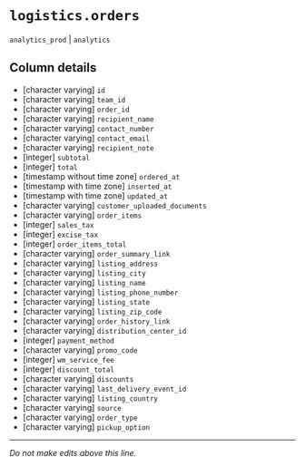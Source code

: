 # `logistics.orders`
`analytics_prod` | `analytics`

## Column details
* [character varying] `id`
* [character varying] `team_id`
* [character varying] `order_id`
* [character varying] `recipient_name`
* [character varying] `contact_number`
* [character varying] `contact_email`
* [character varying] `recipient_note`
* [integer]   `subtotal`
* [integer]   `total`
* [timestamp without time zone] `ordered_at`
* [timestamp with time zone] `inserted_at`
* [timestamp with time zone] `updated_at`
* [character varying] `customer_uploaded_documents`
* [character varying] `order_items`
* [integer]   `sales_tax`
* [integer]   `excise_tax`
* [integer]   `order_items_total`
* [character varying] `order_summary_link`
* [character varying] `listing_address`
* [character varying] `listing_city`
* [character varying] `listing_name`
* [character varying] `listing_phone_number`
* [character varying] `listing_state`
* [character varying] `listing_zip_code`
* [character varying] `order_history_link`
* [character varying] `distribution_center_id`
* [integer]   `payment_method`
* [character varying] `promo_code`
* [integer]   `wm_service_fee`
* [integer]   `discount_total`
* [character varying] `discounts`
* [character varying] `last_delivery_event_id`
* [character varying] `listing_country`
* [character varying] `source`
* [character varying] `order_type`
* [character varying] `pickup_option`

-------------------------------------------------------------------------------
*Do not make edits above this line.*
